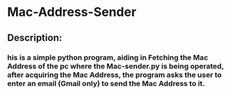 # Mac-Address-Sender


## Description:
### his is a simple python program, aiding in Fetching the Mac Address of the pc where the Mac-sender.py is being operated, after acquiring the Mac Address, the program asks the user to enter an email (Gmail only) to send the Mac Address to it.
